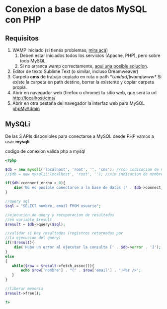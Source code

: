 # Conexion a base de datos MySQL con PHP

## Requisitos

1. WAMP iniciado (si tienes problemas, <a href="http://www.aprenderaprogramar.com/foros/index.php?topic=163.0">mira acá</a>)
   1. Deben estar iniciados todos los servicios (Apache, PHP), pero sobre todo MySQL.
   1. Si no arranca wamp correctamente, <a href="http://blog.andersonrubio.com/2011/10/wamp-no-funciona-icono-naranja.html">aquí una posible solucion</a>.
1. Editor de texto Sublime Text (o similar, incluso Dreamweaver)
1. Carpeta **cms** de trabajo copiado en ruta o path **Unidad]\wamp\www\**
   Si existe la carpeta en path destino, borrar la existente y copiar
   carpeta propia.
1. Abrir en navegador web (firefox o chrome) tu sitio web, que será
    la url [http://localhost/cms/](http://localhost/cms/)
1. Abrir en otra pestaña del navegador la interfaz web para MySQL <a href="http://localhost/phpmyadmin/">phpMyAdmin</a>

## MySQLi

De las 3 APIs disponibles para conectarse a MySQL desde PHP vamos a usar **mysqli**

codigo de conexion valida php a mysql

```php
<?php

$db = new mysqli('localhost', 'root', '', 'cms'); //con indicacion de nombre de base de datos
//$db = new mysqli('localhost', 'root', ''); //sin indicacion de nombre de base de datos

if($db->connect_errno > 0){
    die('No es posible conectarse a la base de datos [' . $db->connect_error . ']');
}

//query sql
$sql = "SELECT nombre, email FROM usuario";

//ejecucion de query y recuperacion de resultados
//en variable $result
$result = $db->query($sql);

//validar si hay resultados (registros retornados por
//la ejecucion del query)
if(!$result){
    die('Hubo un error al ejecutar la consulta [' . $db->error . ']');
}
else
{
   while($row = $result->fetch_assoc()){
       echo $row['nombre'] . "(" . $row['email'] . ')<br />';
   }
}

//liberar memoria
$result->free();

?>
```


